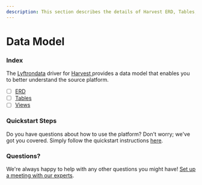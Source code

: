 ```yaml
---
description: This section describes the details of Harvest ERD, Tables, and Views.
---
```


# Data Model

### Index

The  [Lyftrondata](https://www.lyftrondata.com/) driver for [Harvest](https://www.lyftrondata.com/integration/harvest/)[ ](https://www.lyftrondata.com/integration/harvest/)provides a data model that enables you to better understand the source platform.

* [ ] [ERD](../../../sales-analytics/harvest/data-model/erd.md)
* [ ] [Tables](../../../sales-analytics/harvest/data-model/tables.md)
* [ ] [Views](../../../sales-analytics/harvest/data-model/views.md)

### Quickstart Steps

Do you have questions about how to use the platform? Don't worry; we've got you covered. Simply follow the quickstart instructions [here](../../../../quickstart-steps.md).

### Questions? <a href="#questions" id="questions"></a>

We're always happy to help with any other questions you might have! [Set up a meeting with our experts](https://www.lyftrondata.com/book-a-meeting/).


